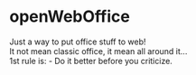 # openWebOffice
Just a way to put office stuff to web!<br>
It not mean classic office, it mean all around it...<br>
1st rule is: - Do it better before you criticize.<br>
